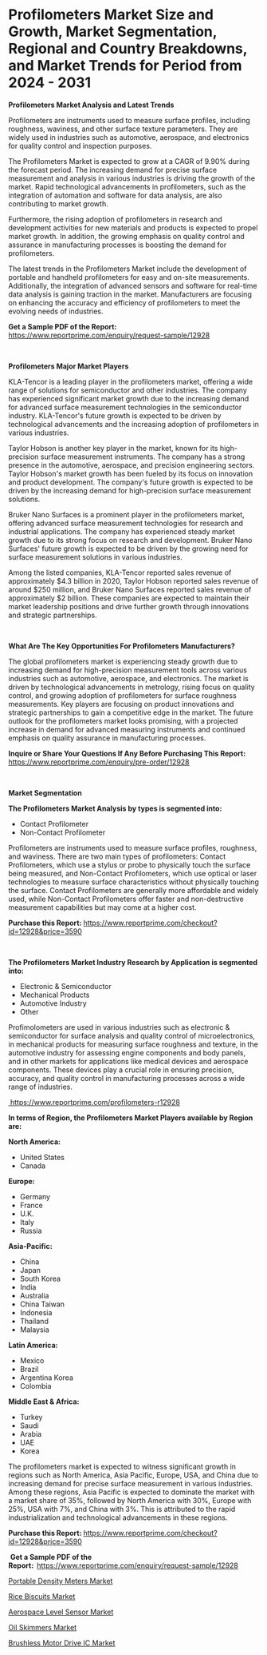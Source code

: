 <p><h1>Profilometers Market Size and Growth, Market Segmentation, Regional and Country Breakdowns, and Market Trends for Period from 2024 -  2031</h1></p><p><strong>Profilometers Market Analysis and Latest Trends</strong></p>
<p><p>Profilometers are instruments used to measure surface profiles, including roughness, waviness, and other surface texture parameters. They are widely used in industries such as automotive, aerospace, and electronics for quality control and inspection purposes.</p><p>The Profilometers Market is expected to grow at a CAGR of 9.90% during the forecast period. The increasing demand for precise surface measurement and analysis in various industries is driving the growth of the market. Rapid technological advancements in profilometers, such as the integration of automation and software for data analysis, are also contributing to market growth.</p><p>Furthermore, the rising adoption of profilometers in research and development activities for new materials and products is expected to propel market growth. In addition, the growing emphasis on quality control and assurance in manufacturing processes is boosting the demand for profilometers.</p><p>The latest trends in the Profilometers Market include the development of portable and handheld profilometers for easy and on-site measurements. Additionally, the integration of advanced sensors and software for real-time data analysis is gaining traction in the market. Manufacturers are focusing on enhancing the accuracy and efficiency of profilometers to meet the evolving needs of industries.</p></p>
<p><strong>Get a Sample PDF of the Report:&nbsp;</strong> <a href="https://www.reportprime.com/enquiry/request-sample/12928">https://www.reportprime.com/enquiry/request-sample/12928</a></p>
<p>&nbsp;</p>
<p><strong>Profilometers Major Market Players</strong></p>
<p><p>KLA-Tencor is a leading player in the profilometers market, offering a wide range of solutions for semiconductor and other industries. The company has experienced significant market growth due to the increasing demand for advanced surface measurement technologies in the semiconductor industry. KLA-Tencor's future growth is expected to be driven by technological advancements and the increasing adoption of profilometers in various industries.</p><p>Taylor Hobson is another key player in the market, known for its high-precision surface measurement instruments. The company has a strong presence in the automotive, aerospace, and precision engineering sectors. Taylor Hobson's market growth has been fueled by its focus on innovation and product development. The company's future growth is expected to be driven by the increasing demand for high-precision surface measurement solutions.</p><p>Bruker Nano Surfaces is a prominent player in the profilometers market, offering advanced surface measurement technologies for research and industrial applications. The company has experienced steady market growth due to its strong focus on research and development. Bruker Nano Surfaces' future growth is expected to be driven by the growing need for surface measurement solutions in various industries.</p><p>Among the listed companies, KLA-Tencor reported sales revenue of approximately $4.3 billion in 2020, Taylor Hobson reported sales revenue of around $250 million, and Bruker Nano Surfaces reported sales revenue of approximately $2 billion. These companies are expected to maintain their market leadership positions and drive further growth through innovations and strategic partnerships.</p></p>
<p>&nbsp;</p>
<p><strong>What Are The Key Opportunities For Profilometers Manufacturers?</strong></p>
<p><p>The global profilometers market is experiencing steady growth due to increasing demand for high-precision measurement tools across various industries such as automotive, aerospace, and electronics. The market is driven by technological advancements in metrology, rising focus on quality control, and growing adoption of profilometers for surface roughness measurements. Key players are focusing on product innovations and strategic partnerships to gain a competitive edge in the market. The future outlook for the profilometers market looks promising, with a projected increase in demand for advanced measuring instruments and continued emphasis on quality assurance in manufacturing processes.</p></p>
<p><strong>Inquire or Share Your Questions If Any Before Purchasing This Report:</strong> <a href="https://www.reportprime.com/enquiry/pre-order/12928">https://www.reportprime.com/enquiry/pre-order/12928</a></p>
<p>&nbsp;</p>
<p><strong>Market Segmentation</strong></p>
<p><strong>The Profilometers Market Analysis by types is segmented into:</strong></p>
<p><ul><li>Contact Profilometer</li><li>Non-Contact Profilometer</li></ul></p>
<p><p>Profilometers are instruments used to measure surface profiles, roughness, and waviness. There are two main types of profilometers: Contact Profilometers, which use a stylus or probe to physically touch the surface being measured, and Non-Contact Profilometers, which use optical or laser technologies to measure surface characteristics without physically touching the surface. Contact Profilometers are generally more affordable and widely used, while Non-Contact Profilometers offer faster and non-destructive measurement capabilities but may come at a higher cost.</p></p>
<p><strong>Purchase this Report:&nbsp;</strong><a href="https://www.reportprime.com/checkout?id=12928&price=3590">https://www.reportprime.com/checkout?id=12928&price=3590</a></p>
<p>&nbsp;</p>
<p><strong>The Profilometers Market Industry Research by Application is segmented into:</strong></p>
<p><ul><li>Electronic & Semiconductor</li><li>Mechanical Products</li><li>Automotive Industry</li><li>Other</li></ul></p>
<p><p>Profimolometers are used in various industries such as electronic & semiconductor for surface analysis and quality control of microelectronics, in mechanical products for measuring surface roughness and texture, in the automotive industry for assessing engine components and body panels, and in other markets for applications like medical devices and aerospace components. These devices play a crucial role in ensuring precision, accuracy, and quality control in manufacturing processes across a wide range of industries.</p></p>
<p><a href="https://www.reportprime.com/profilometers-r12928">&nbsp;https://www.reportprime.com/profilometers-r12928</a></p>
<p><strong>In terms of Region, the Profilometers Market Players available by Region are:</strong></p>
<p>
    <p> <strong> North America: </strong>
        <ul>
            <li>United States</li>
            <li>Canada</li>
        </ul>
        </p> 
    <p> <strong> Europe: </strong>
        <ul>
            <li>Germany</li>
            <li>France</li>
            <li>U.K.</li>
            <li>Italy</li>
            <li>Russia</li>
        </ul>
        </p> 
    <p> <strong> Asia-Pacific: </strong>
        <ul>
            <li>China</li>
            <li>Japan</li>
            <li>South Korea</li>
            <li>India</li>
            <li>Australia</li>
            <li>China Taiwan</li>
            <li>Indonesia</li>
            <li>Thailand</li>
            <li>Malaysia</li>
        </ul>
        </p> 
    <p> <strong> Latin America: </strong>
        <ul>
            <li>Mexico</li>
            <li>Brazil</li>
            <li>Argentina Korea</li>
            <li>Colombia</li>
        </ul>
        </p> 
    <p> <strong> Middle East & Africa: </strong>
        <ul>
            <li>Turkey</li>
            <li>Saudi</li>
            <li>Arabia</li>
            <li>UAE</li>
            <li>Korea</li>
        </ul>
    </p>
    </p>
<p><p>The profilometers market is expected to witness significant growth in regions such as North America, Asia Pacific, Europe, USA, and China due to increasing demand for precise surface measurement in various industries. Among these regions, Asia Pacific is expected to dominate the market with a market share of 35%, followed by North America with 30%, Europe with 25%, USA with 7%, and China with 3%. This is attributed to the rapid industrialization and technological advancements in these regions.</p></p>
<p><strong>Purchase this Report: </strong><a href="https://www.reportprime.com/checkout?id=12928&price=3590">https://www.reportprime.com/checkout?id=12928&price=3590</a></p>
<p>&nbsp;<strong>Get a Sample PDF of the Report:&nbsp;&nbsp;</strong><a href="https://www.reportprime.com/enquiry/request-sample/12928">https://www.reportprime.com/enquiry/request-sample/12928</a></p>
<p><strong></strong></p>
<p><p><a href="https://github.com/msLonKoss78/Market-Research-Report-List-1/blob/main/portable-density-meters-market.md">Portable Density Meters Market</a></p><p><a href="https://www.linkedin.com/pulse/global-rice-biscuits-market-sector-types-applications-player-64l7c?trackingId=EkAk8iwx2TFNJySwWD7JMg%3D%3D">Rice Biscuits Market</a></p><p><a href="https://www.linkedin.com/pulse/aerospace-level-sensor-market-global-insights-sales-trends-gsavc?trackingId=mdixdjQrRVOuYsIT%2Bp6sQg%3D%3D">Aerospace Level Sensor Market</a></p><p><a href="https://github.com/lairestrong/Market-Research-Report-List-1/blob/main/oil-skimmers-market.md">Oil Skimmers Market</a></p><p><a href="https://www.linkedin.com/pulse/global-brushless-motor-drive-ic-market-sector-types-applications-5mebc?trackingId=8fTI5%2FhDLMpvkN7%2B1SVyFg%3D%3D">Brushless Motor Drive IC Market</a></p></p>